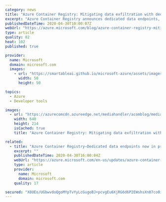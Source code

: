 ```yaml
---
category: news
title: "Azure Container Registry: Mitigating data exfiltration with dedicated data endpoints"
excerpt: "Azure Container Registry announces dedicated data endpoints, enabling tightly scoped client firewall rules to specific registries, minimizing data exfiltration concerns.\r\n\r\nPulling content from a registry involves two endpoints:\r\n\r\n\r\n\tRegistry endpoint, often referred to as the login URL, used for authentication"
publishedDateTime: 2020-04-30T10:00:07Z
webUrl: "https://azure.microsoft.com/blog/azure-container-registry-mitigating-data-exfiltration-with-dedicated-data-endpoints/"
type: article
quality: 82
heat: 102
published: true

provider:
  name: Microsoft
  domain: microsoft.com
  images:
    - url: "https://smartableai.github.io/microsoft-azure/assets/images/organizations/microsoft.com-50x50.jpg"
      width: 50
      height: 50

topics:
  - Azure
  - Developer tools

images:
  - url: "https://azurecomcdn.azureedge.net/mediahandler/acomblog/media/Default/blog/65527b4a-84d5-4864-92e5-78da3ecba512.png"
    width: 640
    height: 214
    isCached: true
    title: "Azure Container Registry: Mitigating data exfiltration with dedicated data endpoints"

related:
  - title: "Azure Container Registry—Dedicated data endpoints now in preview"
    excerpt: ""
    publishedDateTime: 2020-04-30T16:00:04Z
    webUrl: "https://azure.microsoft.com/en-us/updates/azure-container-registry-dedicated-data-endpoints-now-in-preview/"
    type: article
    provider:
      name: Microsoft
      domain: microsoft.com
    quality: 17

secured: "X8UEo/UGbwvdoQgoMYpTvYyLcGugoBJ+pcvgEu6XjRG6d6P2EWshsXn07co0iwrccW1vfRPCHGqrkkgYPggVPDH2PVcWiDn+0ZCP3PY8ynuG3l1a/zVly6gFX9wGlovrsjn0vIgOH8/3tK4tWfm2qmiwZh4SV6XSH4eVVUqzWUzf1MxCrSvad1pWbeOv5AmisVgoT0ZfPSikYm1L9l/vU9nB53OvenBfGoj+sYXTIzhXHBmOjN7ROX8xiDpGNotAc82zS9gYhZ8CllkTQgbUB150+u1r11Bn2/Gx1F7eYi0WEtj092u8UeBP3+J7iBuCtX9zZ49H1fnPoVFVGSOGExl0LPlk6ORoIiaPe4OCtsY=;ASvOkklRatlBD2Fh4LsVbQ=="
---
```


